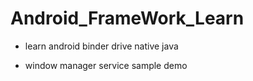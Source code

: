 # Android_FrameWork_Learn
- learn android binder drive 
   native java

- window manager service sample demo 
